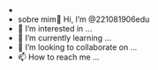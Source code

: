 - 
- sobre mim👋 Hi, I’m @221081906edu
- 👀 I’m interested in ...
- 🌱 I’m currently learning ...
- 💞️ I’m looking to collaborate on ...
- 📫 How to reach me ...

<!---
221081906edu/221081906edu is a ✨ special ✨ repository because its `README.md` (this file) appears on your GitHub profile.
You can click the Preview link to take a look at your changes.
--->
